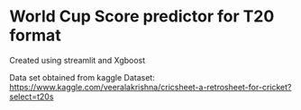 # World Cup Score predictor for T20 format
 Created using streamlit and Xgboost

 Data set obtained from kaggle
Dataset: https://www.kaggle.com/veeralakrishna/cricsheet-a-retrosheet-for-cricket?select=t20s


